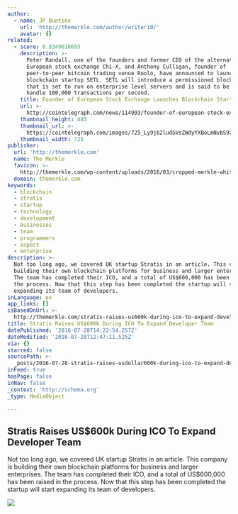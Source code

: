```yaml
---
author:
  - name: JP Buntinx
    url: 'http://themerkle.com/author/writer10/'
    avatar: {}
related:
  - score: 0.8349018693
    description: >-
      Peter Randall, one of the founders and former CEO of the alternative
      European stock exchange Chi-X, and Anthony Culligan, founder of
      peer-to-peer bitcoin trading venue Roolo, have announced to launch
      blockchain startup SETL. SETL will introduce a permissioned blockchain
      that is set to run on enterprise level servers and is said to be able to
      handle 100,000 transactions per second.
    title: Founder of European Stock Exchange Launches Blockchain Startup
    url: >-
      http://cointelegraph.com/news/114993/founder-of-european-stock-exchange-launches-blockchain-startup
    thumbnail_height: 483
    thumbnail_url: >-
      https://cointelegraph.com/images/725_Ly9jb2ludGVsZWdyYXBoLmNvbS9zdG9yYWdlL3VwbG9hZHMvdmlldy9hM2JkZDNjZWNlYWE0NDIzOGM4MWZiMTVlZjQ2ZmU2OS5wbmc=.jpg
    thumbnail_width: 725
publisher:
  url: 'http://themerkle.com'
  name: The Merkle
  favicon: >-
    http://themerkle.com/wp-content/uploads/2016/03/cropped-merkle-white-1-192x192.png
  domain: themerkle.com
keywords:
  - blockchain
  - stratis
  - startup
  - technology
  - development
  - businesses
  - team
  - programmers
  - aspect
  - enterprise
description: >-
  Not too long ago, we covered UK startup Stratis in an article. This company is
  building their own blockchain platforms for business and larger enterprises.
  The team has completed their ICO, and a total of US$600,000 has been raised in
  the process. Now that this step has been completed the startup will start
  expanding its team of developers.
inLanguage: en
app_links: []
isBasedOnUrl: >-
  http://themerkle.com/stratis-raises-us600k-during-ico-to-expand-developer-team/
title: Stratis Raises US$600k During ICO To Expand Developer Team
datePublished: '2016-07-28T14:22:54.257Z'
dateModified: '2016-07-28T12:47:11.525Z'
via: {}
starred: false
sourcePath: >-
  _posts/2016-07-28-stratis-raises-usdollar600k-during-ico-to-expand-developer-team.md
inFeed: true
hasPage: false
inNav: false
_context: 'http://schema.org'
_type: MediaObject

---
```

<article style=""><h1>Stratis Raises US$600k During ICO To Expand Developer Team</h1><p>Not too long ago, we covered UK startup Stratis in an article. This company is building their own blockchain platforms for business and larger enterprises. The team has completed their ICO, and a total of US$600,000 has been raised in the process. Now that this step has been completed the startup will start expanding its team of developers.</p><img src="http://themerkle.com/wp-content/uploads/2016/07/Stratis.jpg" /></article>